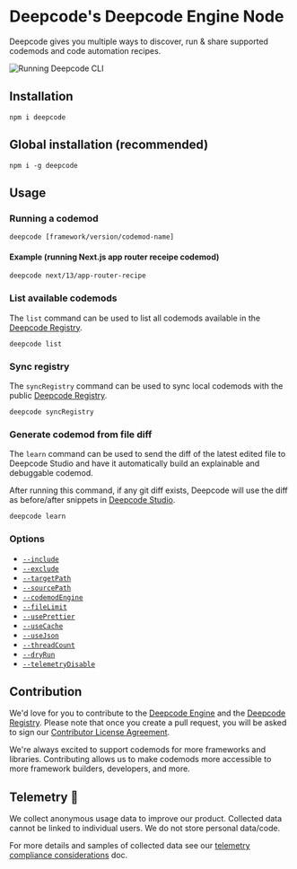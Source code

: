 # Deepcode's Deepcode Engine Node

Deepcode gives you multiple ways to discover, run & share supported codemods and code automation recipes.

![Running Deepcode CLI](https://raw.githubusercontent.com/deepcode-ai/deepcode-website/main/theme/assets/images/hero-video.gif)

## Installation

    npm i deepcode

## Global installation (recommended)

    npm i -g deepcode

## Usage

### Running a codemod

    deepcode [framework/version/codemod-name]

#### Example (running Next.js app router receipe codemod)

    deepcode next/13/app-router-recipe

### List available codemods

The `list` command can be used to list all codemods available in the [Deepcode Registry](https://github.com/deepcode-ai/codemod-registry).

    deepcode list

### Sync registry

The `syncRegistry` command can be used to sync local codemods with the public [Deepcode Registry](https://github.com/deepcode-ai/codemod-registry).

    deepcode syncRegistry

### Generate codemod from file diff

The `learn` command can be used to send the diff of the latest edited file to Deepcode Studio and have it automatically build an explainable and debuggable codemod.

After running this command, if any git diff exists, Deepcode will use the diff as before/after snippets in [Deepcode Studio](https://codemod.studio).

    deepcode learn

### Options

-   [`--include`](https://docs.deepcode.khulnasoft.com/docs/cli/advanced-usage#--include)
-   [`--exclude`](https://docs.deepcode.khulnasoft.com/docs/cli/advanced-usage#--exclude)
-   [`--targetPath`](https://docs.deepcode.khulnasoft.com/docs/cli/advanced-usage#--targetpath)
-   [`--sourcePath`](https://docs.deepcode.khulnasoft.com/docs/cli/advanced-usage#--sourcepath)
-   [`--codemodEngine`](https://docs.deepcode.khulnasoft.com/docs/cli/advanced-usage#--codemodengine)
-   [`--fileLimit`](https://docs.deepcode.khulnasoft.com/docs/cli/advanced-usage#--filelimit)
-   [`--usePrettier`](https://docs.deepcode.khulnasoft.com/docs/cli/advanced-usage#--useprettier)
-   [`--useCache`](https://docs.deepcode.khulnasoft.com/docs/cli/advanced-usage#--usecache)
-   [`--useJson`](https://docs.deepcode.khulnasoft.com/docs/cli/advanced-usage#--usejson)
-   [`--threadCount`](https://docs.deepcode.khulnasoft.com/docs/cli/advanced-usage#--threadcount)
-   [`--dryRun`](https://docs.deepcode.khulnasoft.com/docs/cli/advanced-usage#--dryrun)
-   [`--telemetryDisable`](https://docs.deepcode.khulnasoft.com/docs/cli/advanced-usage#--telemetrydisable)

## Contribution

We'd love for you to contribute to the [Deepcode Engine](https://github.com/deepcode-ai/deepcode-engine-node) and the [Deepcode Registry](https://github.com/deepcode-ai/codemod-registry). Please note that once you create a pull request, you will be asked to sign our [Contributor License Agreement](https://cla-assistant.io/deepcode-ai/codemod-registry).

We're always excited to support codemods for more frameworks and libraries. Contributing allows us to make codemods more accessible to more framework builders, developers, and more.

## Telemetry 🔭

We collect anonymous usage data to improve our product. Collected data cannot be linked to individual users. We do not store personal data/code.

For more details and samples of collected data see our [telemetry compliance considerations](https://docs.deepcode.khulnasoft.com/docs/about-deepcode/legal/telemetry-compliance) doc.
